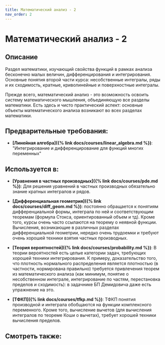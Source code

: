 ```yaml
---
title: Математический анализ - 2
nav_order: 2
---
```


# Математический анализ - 2


## Описание 
Раздел математики, изучающий свойства функций в рамках анализа бесконечно малых величин, 
дифференцирования и интегрирования. Основные понятия второй части курса: несобственные интегралы, 
ряды и их сходимость, кратные, криволинейные и поверхностные интегралы. 

Прежде всего, математический анализ - это возможность освоить систему математического мышления, 
объединяющую все разделы математики. Есть здесь и чисто практический аспект: 
основные объекты математического анализа возникают во всех разделах математики. 


## Предварительные требования:

- **[Линейная алгебра]({% link docs/courses/linear_algebra.md %})**: "Интегрирование и дифференцирование для функций многих переменных"       



## Используется в:

- **[Уравнения в частных производных]({% link docs/courses/pde.md %})**: Для решения уравнений в частных производных обязательно знание кратных интегралов и рядов.  


- **[Дифференциальная геометрия]({% link docs/courses/diff_geom.md %})**: постоянно обращается к понятиям дифференциальной формы, интеграла по ней и соответствующим теоремам 
(формула Стокса, ориентированный объем и тд). Кроме того, курсы очень часто ссылаются на теорему о неявной функции. 
Вычисления, возникающие в различных разделах дифференциальной геометрии, 
нередко очень трудоемки и требуют очень хорошей техники взятия частных производных.


- **[Теория вероятностей]({% link docs/courses/probability.md %})**: В теории вероятностей есть целые категории задач, требующих хорошей техники интегрирования. 
К примеру, доказательство того, что плотность нормального распределения является плотностью 
(в частности, нормирована правильно) требуется привлечения теорем из математического анализа (как минимум, 
понятие о несобственном интеграле, интегрирование по частям, перестановка пределов и сходимость): 
в задачнике БП Демидовича даже есть упражнение на это. 


- **[ТФКП]({% link docs/courses/tfkp.md %})**: ТФКП понятия производной и интеграла обобщаются на функции комплексного переменного. Кроме того, вычисление вычетов 
(для вычисления интегралов по теореме Коши о вычетах), требует хорошей техники вычисления пределов.    



## Смотреть также:
